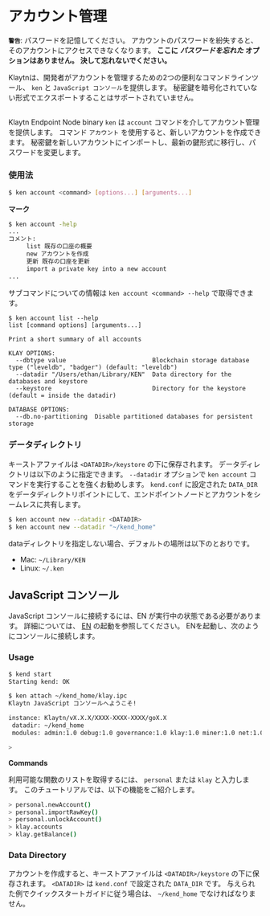 # アカウント管理 <a id="account-management"></a>

**`警告`**: パスワードを記憶してください。 アカウントのパスワードを紛失すると、そのアカウントにアクセスできなくなります。 **ここに** _**パスワードを忘れた**_ **オプションはありません。 決して忘れないでください。**

Klaytnは、開発者がアカウントを管理するための2つの便利なコマンドラインツール、 `ken` と `JavaScript コンソール`を提供します。 秘密鍵を暗号化されていない形式でエクスポートすることはサポートされていません。

## <unk> <a id="ken"></a>

Klaytn Endpoint Node binary `ken` は `account` コマンドを介してアカウント管理を提供します。 コマンド `アカウント` を使用すると、新しいアカウントを作成できます。 秘密鍵を新しいアカウントにインポートし、最新の鍵形式に移行し、パスワードを変更します。

### 使用法 <a id="usage"></a>

```bash
$ ken account <command> [options...] [arguments...]
```

**マーク**

```bash
$ ken account -help
...
コメント:
     list 既存の口座の概要
     new アカウントを作成
     更新 既存の口座を更新
     import a private key into a new account
...
```

サブコマンドについての情報は `ken account <command> --help` で取得できます。

```text
$ ken account list --help
list [command options] [arguments...]

Print a short summary of all accounts

KLAY OPTIONS:
  --dbtype value                        Blockchain storage database type ("leveldb", "badger") (default: "leveldb")
  --datadir "/Users/ethan/Library/KEN"  Data directory for the databases and keystore
  --keystore                            Directory for the keystore (default = inside the datadir)

DATABASE OPTIONS:
  --db.no-partitioning  Disable partitioned databases for persistent storage
```

### データディレクトリ <a id="data-directory"></a>

キーストアファイルは `<DATADIR>/keystore` の下に保存されます。 データディレクトリは以下のように指定できます。 `--datadir` オプションで `ken account` コマンドを実行することを強くお勧めします。 `kend.conf` に設定された `DATA_DIR` をデータディレクトリポイントにして、エンドポイントノードとアカウントをシームレスに共有します。

```bash
$ ken account new --datadir <DATADIR>
$ ken account new --datadir "~/kend_home"
```

dataディレクトリを指定しない場合、デフォルトの場所は以下のとおりです。

* Mac: `~/Library/KEN`
* Linux: `~/.ken`

## JavaScript コンソール <a id="javascript-console"></a>

JavaScript コンソールに接続するには、EN が実行中の状態である必要があります。 詳細については、 [EN](../quick-start/launch-an-en.md) の起動を参照してください。 ENを起動し、次のようにコンソールに接続します。

### Usage <a id="usage"></a>

```bash
$ kend start
Starting kend: OK

$ ken attach ~/kend_home/klay.ipc
Klaytn JavaScript コンソールへようこそ!

instance: Klaytn/vX.X.X/XXXX-XXXX-XXXX/goX.X
 datadir: ~/kend_home
 modules: admin:1.0 debug:1.0 governance:1.0 klay:1.0 miner:1.0 net:1.0 personal:1.0 rpc:1.0 txpool:1.0

>
```

**Commands**

利用可能な関数のリストを取得するには、 `personal` または `klay` と入力します。 このチュートリアルでは、以下の機能をご紹介します。

```bash
> personal.newAccount()
> personal.importRawKey()
> personal.unlockAccount()
> klay.accounts
> klay.getBalance()
```

### Data Directory <a id="data-directory"></a>

アカウントを作成すると、キーストアファイルは `<DATADIR>/keystore` の下に保存されます。 `<DATADIR>` は `kend.conf` で設定された `DATA_DIR` です。 与えられた例でクイックスタートガイドに従う場合は、 `~/kend_home` でなければなりません。

